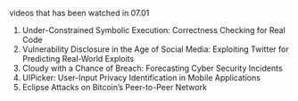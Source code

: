 videos that has been watched in 07.01
1. Under-Constrained Symbolic Execution: Correctness Checking for Real Code
2. Vulnerability Disclosure in the Age of Social Media: Exploiting Twitter for Predicting Real-World Exploits
3. Cloudy with a Chance of Breach: Forecasting Cyber Security Incidents
4. UIPicker: User-Input Privacy Identification in Mobile Applications
5. Eclipse Attacks on Bitcoin’s Peer-to-Peer Network